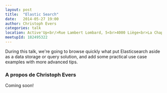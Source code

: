 ```yaml
---
layout: post
title:  "Elastic Search"
date:   2014-05-27 19:00
author:	Christoph Evers
categories: talk
location: Active'Up<br/>Rue Lambert Lombard, 5<br>4000 Liège<br>La Chapelle
meetupId: 182495322
---
```

During this talk, we're going to browse quickly what put Elasticsearch aside as a data storage or query solution, and add some practical use case examples with more advanced tips.

<h3>A propos de Christoph Evers</h3>
Coming soon!